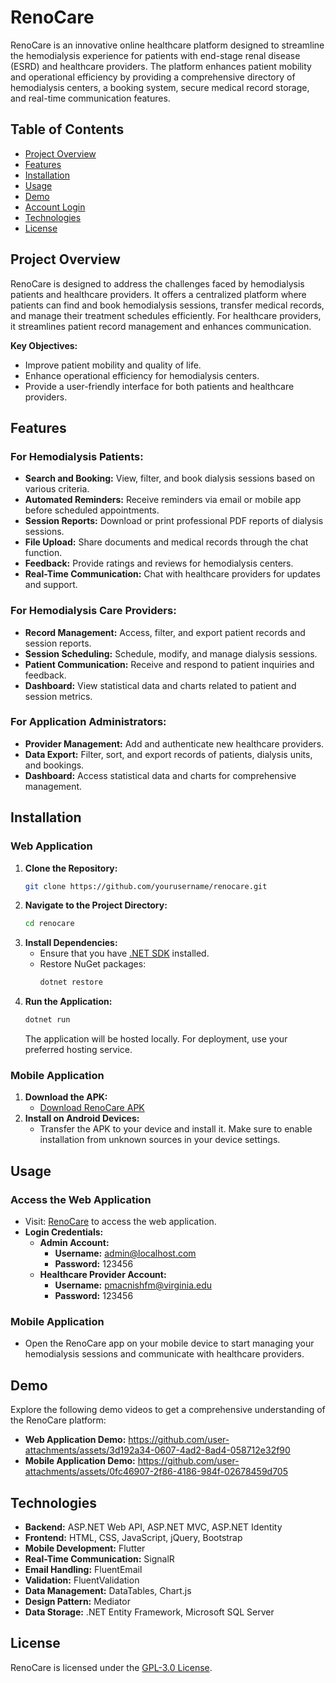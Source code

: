 # RenoCare

RenoCare is an innovative online healthcare platform designed to streamline the hemodialysis experience for patients with end-stage renal disease (ESRD) and healthcare providers. The platform enhances patient mobility and operational efficiency by providing a comprehensive directory of hemodialysis centers, a booking system, secure medical record storage, and real-time communication features.

## Table of Contents

- [Project Overview](#project-overview)
- [Features](#features)
- [Installation](#installation)
- [Usage](#usage)
- [Demo](#demo)
- [Account Login](#account-login)
- [Technologies](#technologies)
- [License](#license)

## Project Overview

RenoCare is designed to address the challenges faced by hemodialysis patients and healthcare providers. It offers a centralized platform where patients can find and book hemodialysis sessions, transfer medical records, and manage their treatment schedules efficiently. For healthcare providers, it streamlines patient record management and enhances communication.

**Key Objectives:**
- Improve patient mobility and quality of life.
- Enhance operational efficiency for hemodialysis centers.
- Provide a user-friendly interface for both patients and healthcare providers.

## Features

### For Hemodialysis Patients:
- **Search and Booking:** View, filter, and book dialysis sessions based on various criteria.
- **Automated Reminders:** Receive reminders via email or mobile app before scheduled appointments.
- **Session Reports:** Download or print professional PDF reports of dialysis sessions.
- **File Upload:** Share documents and medical records through the chat function.
- **Feedback:** Provide ratings and reviews for hemodialysis centers.
- **Real-Time Communication:** Chat with healthcare providers for updates and support.

### For Hemodialysis Care Providers:
- **Record Management:** Access, filter, and export patient records and session reports.
- **Session Scheduling:** Schedule, modify, and manage dialysis sessions.
- **Patient Communication:** Receive and respond to patient inquiries and feedback.
- **Dashboard:** View statistical data and charts related to patient and session metrics.

### For Application Administrators:
- **Provider Management:** Add and authenticate new healthcare providers.
- **Data Export:** Filter, sort, and export records of patients, dialysis units, and bookings.
- **Dashboard:** Access statistical data and charts for comprehensive management.

## Installation

### Web Application

1. **Clone the Repository:**
    ```bash
    git clone https://github.com/yourusername/renocare.git
    ```
2. **Navigate to the Project Directory:**
    ```bash
    cd renocare
    ```
3. **Install Dependencies:**
    - Ensure that you have [.NET SDK](https://dotnet.microsoft.com/download) installed.
    - Restore NuGet packages:
      ```bash
      dotnet restore
      ```
4. **Run the Application:**
    ```bash
    dotnet run
    ```
   The application will be hosted locally. For deployment, use your preferred hosting service.

### Mobile Application

1. **Download the APK:**
    - [Download RenoCare APK](https://renocare-apk.com)
2. **Install on Android Devices:**
    - Transfer the APK to your device and install it. Make sure to enable installation from unknown sources in your device settings.

## Usage

### Access the Web Application
- Visit: [RenoCare](https://renocare.azurewebsites.net) to access the web application.
- **Login Credentials:**
  - **Admin Account:**
    - **Username:** admin@localhost.com
    - **Password:** 123456
  - **Healthcare Provider Account:**
    - **Username:** pmacnishfm@virginia.edu
    - **Password:** 123456

### Mobile Application
- Open the RenoCare app on your mobile device to start managing your hemodialysis sessions and communicate with healthcare providers.

## Demo

Explore the following demo videos to get a comprehensive understanding of the RenoCare platform:

- **Web Application Demo:**
https://github.com/user-attachments/assets/3d192a34-0607-4ad2-8ad4-058712e32f90
- **Mobile Application Demo:** 
https://github.com/user-attachments/assets/0fc46907-2f86-4186-984f-02678459d705

## Technologies

- **Backend:** ASP.NET Web API, ASP.NET MVC, ASP.NET Identity
- **Frontend:** HTML, CSS, JavaScript, jQuery, Bootstrap
- **Mobile Development:** Flutter
- **Real-Time Communication:** SignalR
- **Email Handling:** FluentEmail
- **Validation:** FluentValidation
- **Data Management:** DataTables, Chart.js
- **Design Pattern:** Mediator
- **Data Storage:** .NET Entity Framework, Microsoft SQL Server

## License

RenoCare is licensed under the [GPL-3.0 License](https://opensource.org/licenses/GPL-3.0).
